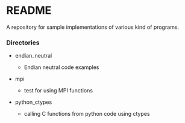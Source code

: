 # README #

A repository for sample implementations of various kind of programs.

### Directories ###

* endian_neutral
    * Endian neutral code examples
* mpi
    * test for using MPI functions

* python_ctypes
    * calling C functions from python code using ctypes
